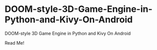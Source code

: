 # DOOM-style-3D-Game-Engine-in-Python-and-Kivy-On-Android
DOOM-style 3D Game Engine in Python and Kivy On Android

Read Me!
